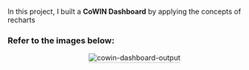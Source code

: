 In this project, I built a **CoWIN Dashboard** by applying the concepts of recharts

### Refer to the images below:

<div style="text-align: center;">
    <img src="https://assets.ccbp.in/frontend/content/react-js/cowin-dashbaord-output.gif" alt="cowin-dashboard-output" style="max-width:70%;box-shadow:0 2.8px 2.2px rgba(0, 0, 0, 0.12)">
</div>
<br/>
